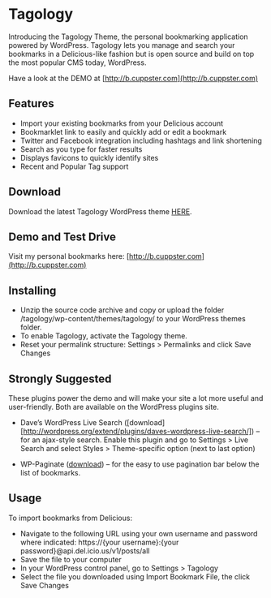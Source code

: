 Tagology
=========

Introducing the Tagology Theme, the personal bookmarking application powered by WordPress. Tagology lets you manage and search your bookmarks in a Delicious-like fashion but is open source and build on top the most popular CMS today, WordPress.

Have a look at the DEMO at [http://b.cuppster.com](http://b.cuppster.com)

Features
------------

* Import your existing bookmarks from your Delicious account
* Bookmarklet link to easily and quickly add or edit a bookmark
* Twitter and Facebook integration including hashtags and link shortening
* Search as you type for faster results
* Displays favicons to quickly identify sites
* Recent and Popular Tag support

Download
----------

Download the latest Tagology WordPress theme [HERE](https://github.com/cuppster/tagology/archives/master).


Demo and Test Drive
-------------

Visit my personal bookmarks here:
[http://b.cuppster.com](http://b.cuppster.com)

Installing
-----------

* Unzip the source code archive and copy or upload the folder /tagology/wp-content/themes/tagology/ to your WordPress themes folder.
* To enable Tagology, activate the Tagology theme.
* Reset your permalink structure: Settings > Permalinks and click Save Changes

Strongly Suggested
-------------

These plugins power the demo and will make your site a lot more useful and user-friendly. Both are available on the WordPress plugins site.

* Dave’s WordPress Live Search ([download][http://wordpress.org/extend/plugins/daves-wordpress-live-search/]) – for an ajax-style search.
Enable this plugin and go to Settings > Live Search and select Styles > Theme-specific option (next to last option)

* WP-Paginate ([download](http://wordpress.org/extend/plugins/wp-paginate/)) – for the easy to use pagination bar below the list of bookmarks.

Usage
---------

To import bookmarks from Delicious:

* Navigate to the following URL using your own username and password where indicated:
https://{your username}:{your password}@api.del.icio.us/v1/posts/all
* Save the file to your computer
* In your WordPress control panel, go to Settings > Tagology
* Select the file you downloaded using Import Bookmark File, the click Save Changes
